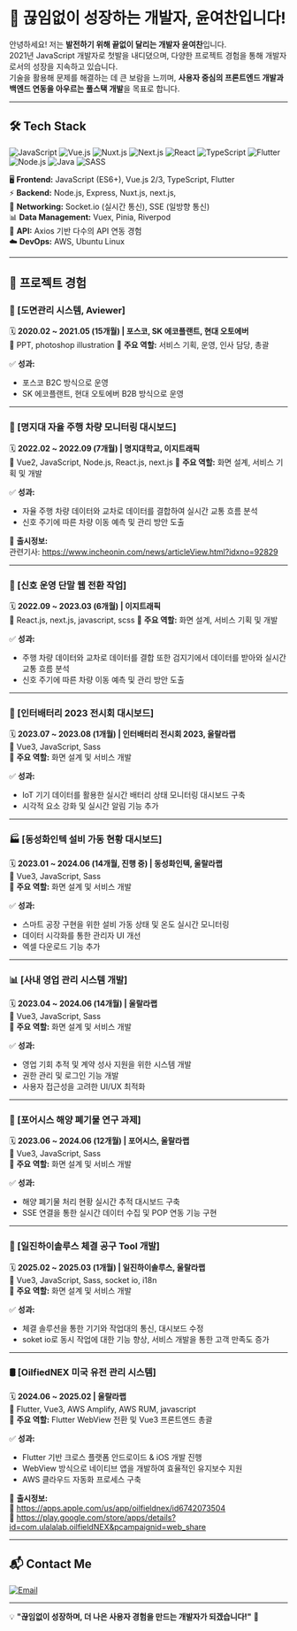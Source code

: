# 🚀 끊임없이 성장하는 개발자, 윤여찬입니다!

안녕하세요! 저는 **발전하기 위해 끝없이 달리는 개발자 윤여찬**입니다.  
2021년 JavaScript 개발자로 첫발을 내디뎠으며, 다양한 프로젝트 경험을 통해 개발자로서의 성장을 지속하고 있습니다.  
기술을 활용해 문제를 해결하는 데 큰 보람을 느끼며, **사용자 중심의 프론트엔드 개발과 백엔드 연동을 아우르는 풀스택 개발**을 목표로 합니다.

---

## 🛠️ Tech Stack 
![JavaScript](https://img.shields.io/badge/JavaScript-F7DF1E?style=flat&logo=javascript&logoColor=black)
![Vue.js](https://img.shields.io/badge/Vue.js-4FC08D?style=flat&logo=vue.js&logoColor=white)
![Nuxt.js](https://img.shields.io/badge/Nuxt.js-00C58E?style=flat&logo=nuxtdotjs&logoColor=white)
![Next.js](https://img.shields.io/badge/Next.js-000000?style=flat&logo=nextdotjs&logoColor=white)
![React](https://img.shields.io/badge/React-61DAFB?style=flat&logo=react&logoColor=black)
![TypeScript](https://img.shields.io/badge/TypeScript-3178C6?style=flat&logo=typescript&logoColor=white)
![Flutter](https://img.shields.io/badge/Flutter-02569B?style=flat&logo=flutter&logoColor=white)
![Node.js](https://img.shields.io/badge/Node.js-339933?style=flat&logo=node.js&logoColor=white)
![Java](https://img.shields.io/badge/Java-007396?style=flat&logo=java&logoColor=white)
![SASS](https://img.shields.io/badge/SASS-CC6699?style=flat&logo=sass&logoColor=white)


🖥 **Frontend:** JavaScript (ES6+), Vue.js 2/3, TypeScript, Flutter  
⚡ **Backend:** Node.js, Express, Nuxt.js, next.js,   
📡 **Networking:** Socket.io (실시간 통신), SSE (일방향 통신)  
📊 **Data Management:** Vuex, Pinia, Riverpod  
🔗 **API:** Axios 기반 다수의 API 연동 경험  
☁️ **DevOps:** AWS, Ubuntu Linux  

---

## 📌 프로젝트 경험

### 🦺 [도면관리 시스템, Aviewer]
🗓 **2020.02 ~ 2021.05 (15개월) | 포스코, SK 에코플랜트, 현대 오토에버**  
📌 PPT, photoshop illustration
🚀 **주요 역할:** 서비스 기획, 운영, 인사 담당, 총괄   

✅ **성과:**  
- 포스코 B2C 방식으로 운영
- SK 에코플랜트, 현대 오토에버 B2B 방식으로 운영

---

### 🚗 [명지대 자율 주행 차량 모니터링 대시보드]
🗓 **2022.02 ~ 2022.09 (7개월) | 명지대학교, 이지트래픽**  
📌 Vue2, JavaScript, Node.js, React.js, next.js
🚀 **주요 역할:** 화면 설계, 서비스 기획 및 개발  

✅ **성과:**  
- 자율 주행 차량 데이터와 교차로 데이터를 결합하여 실시간 교통 흐름 분석  
- 신호 주기에 따른 차량 이동 예측 및 관리 방안 도출  
  
🎉 **출시정보:**  
관련기사: https://www.incheonin.com/news/articleView.html?idxno=92829  

---

### 🚗 [신호 운영 단말 웹 전환 작업]
🗓 **2022.09 ~ 2023.03 (6개월) | 이지트래픽**  
📌 React.js, next.js, javascript, scss
🚀 **주요 역할:** 화면 설계, 서비스 기획 및 개발  

✅ **성과:**  
- 주행 차량 데이터와 교차로 데이터를 결합 또한 검지기에서 데이터를 받아와 실시간 교통 흐름 분석 
- 신호 주기에 따른 차량 이동 예측 및 관리 방안 도출  

---

### 🔋 [인터배터리 2023 전시회 대시보드]
🗓 **2023.07 ~ 2023.08 (1개월) | 인터배터리 전시회 2023, 울랄라랩**  
📌 Vue3, JavaScript, Sass  
🚀 **주요 역할:** 화면 설계 및 서비스 개발  

✅ **성과:**  
- IoT 기기 데이터를 활용한 실시간 배터리 상태 모니터링 대시보드 구축  
- 시각적 요소 강화 및 실시간 알림 기능 추가  

---

### 🏭 [동성화인텍 설비 가동 현황 대시보드]
🗓 **2023.01 ~ 2024.06 (14개월, 진행 중) | 동성화인텍, 울랄라랩**  
📌 Vue3, JavaScript, Sass  
🚀 **주요 역할:** 화면 설계 및 서비스 개발  

✅ **성과:**  
- 스마트 공장 구현을 위한 설비 가동 상태 및 온도 실시간 모니터링  
- 데이터 시각화를 통한 관리자 UI 개선  
- 엑셀 다운로드 기능 추가  

---

### 📊 [사내 영업 관리 시스템 개발]
🗓 **2023.04 ~ 2024.06 (14개월) | 울랄라랩**  
📌 Vue3, JavaScript, Sass  
🚀 **주요 역할:** 화면 설계 및 서비스 개발  

✅ **성과:**  
- 영업 기회 추적 및 계약 성사 지원을 위한 시스템 개발  
- 권한 관리 및 로그인 기능 개발  
- 사용자 접근성을 고려한 UI/UX 최적화  

---

### 🌊 [포어시스 해양 폐기물 연구 과제]
🗓 **2023.06 ~ 2024.06 (12개월) | 포어시스, 울랄라랩**  
📌 Vue3, JavaScript, Sass  
🚀 **주요 역할:** 화면 설계 및 서비스 개발  

✅ **성과:**  
- 해양 폐기물 처리 현황 실시간 추적 대시보드 구축  
- SSE 연결을 통한 실시간 데이터 수집 및 POP 연동 기능 구현  

---

### 🔧 [일진하이솔루스 체결 공구 Tool 개발]
🗓 **2025.02 ~ 2025.03 (1개월) | 일진하이솔루스, 울랄라랩**  
📌 Vue3, JavaScript, Sass, socket io, i18n  
🚀 **주요 역할:** 화면 설계 및 서비스 개발  

✅ **성과:**  
- 체결 솔루션을 통한 기기와 작업대의 통신, 대시보드 수정  
- soket io로 동시 작업에 대한 기능 향상, 서비스 개발을 통한 고객 만족도 증가  

---

### 🛢 [OilfiedNEX 미국 유전 관리 시스템]
🗓 **2024.06 ~ 2025.02 | 울랄라랩**  
📌 Flutter, Vue3, AWS Amplify, AWS RUM, javascript  
🚀 **주요 역할:** Flutter WebView 전환 및 Vue3 프론트엔드 총괄    

✅ **성과:**  
- Flutter 기반 크로스 플랫폼 안드로이드 & iOS 개발 진행  
- WebView 방식으로 네이티브 앱을 개발하여 효율적인 유지보수 지원  
- AWS 클라우드 자동화 프로세스 구축
  
🎉 **출시정보:**  
🍎 https://apps.apple.com/us/app/oilfieldnex/id6742073504  
👋 https://play.google.com/store/apps/details?id=com.ulalalab.oilfieldNEX&pcampaignid=web_share  

---

## 📬 Contact Me
[![Email](https://img.shields.io/badge/Email-D14836?style=flat&logo=gmail&logoColor=white)](mailto:ducks0413@naver.com)

---

💡 **"끊임없이 성장하며, 더 나은 사용자 경험을 만드는 개발자가 되겠습니다!"** 🚀  
